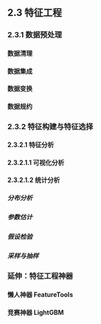 
## 2.3 特征工程

### 2.3.1 数据预处理

#### 数据清理

#### 数据集成

#### 数据变换

#### 数据规约

### 2.3.2 特征构建与特征选择

#### 2.3.2.1 特征分析

#### 2.3.2.1.1 可视化分析

#### 2.3.2.1.2 统计分析

##### 分布分析

##### 参数估计

##### 假设检验

##### 采样与抽样

### 延伸：特征工程神器

#### 懒人神器 FeatureTools

#### 竞赛神器 LightGBM
